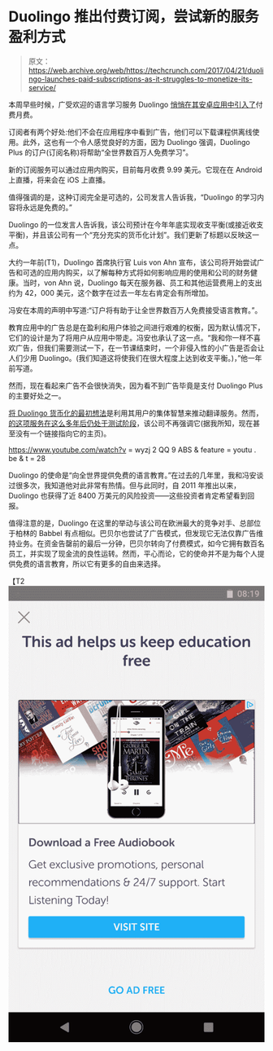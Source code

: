 # Duolingo 推出付费订阅，尝试新的服务盈利方式 

> 原文：<https://web.archive.org/web/https://techcrunch.com/2017/04/21/duolingo-launches-paid-subscriptions-as-it-struggles-to-monetize-its-service/>

本周早些时候，广受欢迎的语言学习服务 Duolingo [悄悄在其安卓应用中引入了](https://web.archive.org/web/20221205235529/https://www.duolingo.com/comment/22202238)付费月费。

订阅者有两个好处:他们不会在应用程序中看到广告，他们可以下载课程供离线使用。此外，这也有一个令人感觉良好的方面，因为 Duolingo 强调，Duolingo Plus 的订户(订阅名称)将帮助“全世界数百万人免费学习”。

新的订阅服务可以通过应用内购买，目前每月收费 9.99 美元。它现在在 Android 上直播，将来会在 iOS 上直播。

值得强调的是，这种订阅完全是可选的，公司发言人告诉我，“Duolingo 的学习内容将永远是免费的。”

Duolingo 的一位发言人告诉我，该公司预计在今年年底实现收支平衡(或接近收支平衡)，并且该公司有一个“充分充实的货币化计划”。我们更新了标题以反映这一点。

大约一年前(T1)，Duolingo 首席执行官 Luis von Ahn 宣布，该公司将开始尝试广告和可选的应用内购买，以了解每种方式将如何影响应用的使用和公司的财务健康。当时，von Ahn 说，Duolingo 每天在服务器、员工和其他运营费用上的支出约为 42，000 美元，这个数字在过去一年左右肯定会有所增加。

冯安在本周的声明中写道:“订户将有助于让全世界数百万人免费接受语言教育。”。

教育应用中的广告总是在盈利和用户体验之间进行艰难的权衡，因为默认情况下，它们的设计是为了将用户从应用中带走。冯安也承认了这一点。“我和你一样不喜欢广告，但我们需要测试一下，在一节课结束时，一个非侵入性的小广告是否会让人们少用 Duolingo。(我们知道这将使我们在很大程度上达到收支平衡。)，”他一年前写道。

然而，现在看起来广告不会很快消失，因为看不到广告毕竟是支付 Duolingo Plus 的主要好处之一。

[将 Duolingo 货币化的最初想法](https://web.archive.org/web/20221205235529/https://www.youtube.com/watch?v=WyzJ2Qq9Abs&feature=youtu.be&t=28)是利用其用户的集体智慧来推动翻译服务。然而，[的这项服务在这么多年后仍处于测试阶段](https://web.archive.org/web/20221205235529/https://translations.duolingo.com/)，该公司不再强调它(据我所知，现在甚至没有一个链接指向它的主页)。

https://www.youtube.com/watch?v = wyzj 2 QQ 9 ABS & feature = youtu . be & t = 28

Duolingo 的使命是“向全世界提供免费的语言教育。”在过去的几年里，我和冯安谈过很多次，我知道他对此非常有热情。但与此同时，自 2011 年推出以来，Duolingo 也获得了近 8400 万美元的风险投资——这些投资者肯定希望看到回报。

值得注意的是，Duolingo 在这里的举动与该公司在欧洲最大的竞争对手、总部位于柏林的 Babbel 有点相似。巴贝尔也尝试了广告模式，但发现它无法仅靠广告维持业务。在资金告罄前的最后一分钟，巴贝尔转向了付费模式，如今它拥有数百名员工，并实现了现金流的良性运转。然而，平心而论，它的使命并不是为每个人提供免费的语言教育，所以它有更多的自由来选择。

【T2![](img/3719bfd6a16a393dba50f4b7e199b747.png)